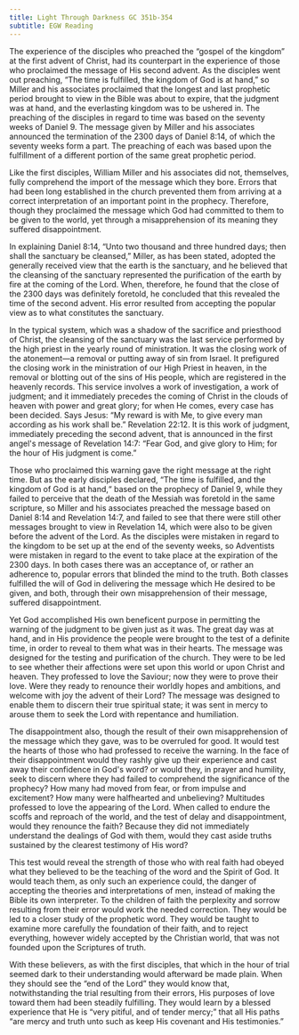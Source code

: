 ```yaml
---
title: Light Through Darkness GC 351b-354
subtitle: EGW Reading
---
```


The experience of the disciples who preached the “gospel of the kingdom” at the first advent of Christ, had its counterpart in the experience of those who proclaimed the message of His second advent. As the disciples went out preaching, “The time is fulfilled, the kingdom of God is at hand,” so Miller and his associates proclaimed that the longest and last prophetic period brought to view in the Bible was about to expire, that the judgment was at hand, and the everlasting kingdom was to be ushered in. The preaching of the disciples in regard to time was based on the seventy weeks of Daniel 9. The message given by Miller and his associates announced the termination of the 2300 days of Daniel 8:14, of which the seventy weeks form a part. The preaching of each was based upon the fulfillment of a different portion of the same great prophetic period.

Like the first disciples, William Miller and his associates did not, themselves, fully comprehend the import of the message which they bore. Errors that had been long established in the church prevented them from arriving at a correct interpretation of an important point in the prophecy. Therefore, though they proclaimed the message which God had committed to them to be given to the world, yet through a misapprehension of its meaning they suffered disappointment.

In explaining Daniel 8:14, “Unto two thousand and three hundred days; then shall the sanctuary be cleansed,” Miller, as has been stated, adopted the generally received view that the earth is the sanctuary, and he believed that the cleansing of the sanctuary represented the purification of the earth by fire at the coming of the Lord. When, therefore, he found that the close of the 2300 days was definitely foretold, he concluded that this revealed the time of the second advent. His error resulted from accepting the popular view as to what constitutes the sanctuary.

In the typical system, which was a shadow of the sacrifice and priesthood of Christ, the cleansing of the sanctuary was the last service performed by the high priest in the yearly round of ministration. It was the closing work of the atonement—a removal or putting away of sin from Israel. It prefigured the closing work in the ministration of our High Priest in heaven, in the removal or blotting out of the sins of His people, which are registered in the heavenly records. This service involves a work of investigation, a work of judgment; and it immediately precedes the coming of Christ in the clouds of heaven with power and great glory; for when He comes, every case has been decided. Says Jesus: “My reward is with Me, to give every man according as his work shall be.” Revelation 22:12. It is this work of judgment, immediately preceding the second advent, that is announced in the first angel's message of Revelation 14:7: “Fear God, and give glory to Him; for the hour of His judgment is come.”

Those who proclaimed this warning gave the right message at the right time. But as the early disciples declared, “The time is fulfilled, and the kingdom of God is at hand,“ based on the prophecy of Daniel 9, while they failed to perceive that the death of the Messiah was foretold in the same scripture, so Miller and his associates preached the message based on Daniel 8:14 and Revelation 14:7, and failed to see that there were still other messages brought to view in Revelation 14, which were also to be given before the advent of the Lord. As the disciples were mistaken in regard to the kingdom to be set up at the end of the seventy weeks, so Adventists were mistaken in regard to the event to take place at the expiration of the 2300 days. In both cases there was an acceptance of, or rather an adherence to, popular errors that blinded the mind to the truth. Both classes fulfilled the will of God in delivering the message which He desired to be given, and both, through their own misapprehension of their message, suffered disappointment.

Yet God accomplished His own beneficent purpose in permitting the warning of the judgment to be given just as it was. The great day was at hand, and in His providence the people were brought to the test of a definite time, in order to reveal to them what was in their hearts. The message was designed for the testing and purification of the church. They were to be led to see whether their affections were set upon this world or upon Christ and heaven. They professed to love the Saviour; now they were to prove their love. Were they ready to renounce their worldly hopes and ambitions, and welcome with joy the advent of their Lord? The message was designed to enable them to discern their true spiritual state; it was sent in mercy to arouse them to seek the Lord with repentance and humiliation.

The disappointment also, though the result of their own misapprehension of the message which they gave, was to be overruled for good. It would test the hearts of those who had professed to receive the warning. In the face of their disappointment would they rashly give up their experience and cast away their confidence in God's word? or would they, in prayer and humility, seek to discern where they had failed to comprehend the significance of the prophecy? How many had moved from fear, or from impulse and excitement? How many were halfhearted and unbelieving? Multitudes professed to love the appearing of the Lord. When called to endure the scoffs and reproach of the world, and the test of delay and disappointment, would they renounce the faith? Because they did not immediately understand the dealings of God with them, would they cast aside truths sustained by the clearest testimony of His word?

This test would reveal the strength of those who with real faith had obeyed what they believed to be the teaching of the word and the Spirit of God. It would teach them, as only such an experience could, the danger of accepting the theories and interpretations of men, instead of making the Bible its own interpreter. To the children of faith the perplexity and sorrow resulting from their error would work the needed correction. They would be led to a closer study of the prophetic word. They would be taught to examine more carefully the foundation of their faith, and to reject everything, however widely accepted by the Christian world, that was not founded upon the Scriptures of truth.

With these believers, as with the first disciples, that which in the hour of trial seemed dark to their understanding would afterward be made plain. When they should see the “end of the Lord” they would know that, notwithstanding the trial resulting from their errors, His purposes of love toward them had been steadily fulfilling. They would learn by a blessed experience that He is “very pitiful, and of tender mercy;” that all His paths “are mercy and truth unto such as keep His covenant and His testimonies.”